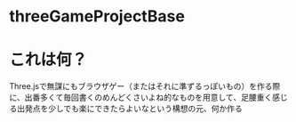 # threeGameProjectBase


# これは何？

Three.jsで無謀にもブラウザゲー（またはそれに準ずるっぽいもの）を作る際に、出番多くて毎回書くのめんどくさいよね的なものを用意して、足腰重く感じる出発点を少しでも楽にできたらよいなという構想の元、何か作る